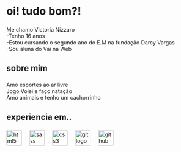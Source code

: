 <h1 align="left">oi! tudo bom?!</h1>

###

<p align="left">Me chamo Victoria Nizzaro<br>-Tenho 16 anos<br>-Estou cursando o segundo ano do E.M na fundação Darcy Vargas<br>-Sou aluna do Vai na Web</p>

###

<h2 align="left"> sobre mim</h2>

###

<p align="left">Amo esportes ao ar livre<br>Jogo Volei e faço natação<br>Amo animais e tenho um cachorrinho</p>

###

<h2 align="left"> experiencia em..</h2>

###

<div align="left">
  <img src="https://cdn.jsdelivr.net/gh/devicons/devicon/icons/html5/html5-original.svg" height="40" alt="html5 logo"  />
  <img width="12" />
  <img src="https://cdn.jsdelivr.net/gh/devicons/devicon/icons/sass/sass-original.svg" height="40" alt="sass logo"  />
  <img width="12" />
  <img src="https://cdn.jsdelivr.net/gh/devicons/devicon/icons/css3/css3-original.svg" height="40" alt="css3 logo"  />
  <img width="12" />
  <img src="https://cdn.jsdelivr.net/gh/devicons/devicon/icons/git/git-original.svg" height="40" alt="git logo"  />
  <img width="12" />
  <img src="https://cdn.jsdelivr.net/gh/devicons/devicon/icons/github/github-original.svg" height="40" alt="github logo"  />
</div>

###
